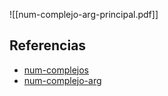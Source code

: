 ![[num-complejo-arg-principal.pdf]]

## Referencias
- [num-complejos](./num-complejos.md)
- [num-complejo-arg](./num-complejo-arg.md)
